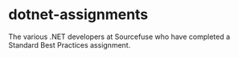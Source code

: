 # dotnet-assignments
The various .NET developers at Sourcefuse who have completed a Standard Best Practices assignment.

